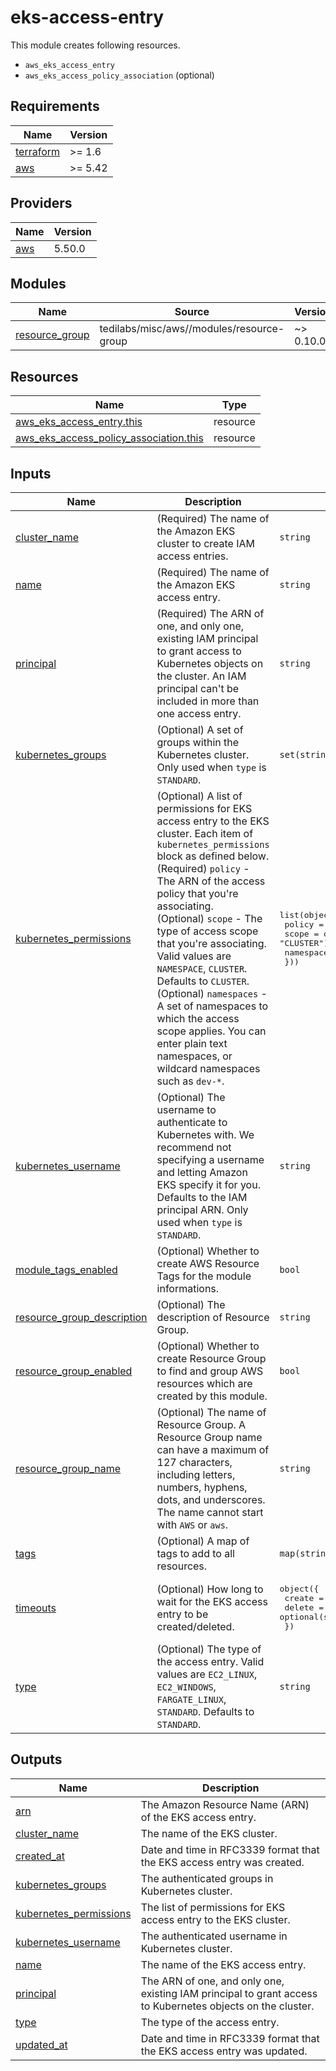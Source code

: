 # eks-access-entry

This module creates following resources.

- `aws_eks_access_entry`
- `aws_eks_access_policy_association` (optional)

<!-- BEGINNING OF PRE-COMMIT-TERRAFORM DOCS HOOK -->
## Requirements

| Name | Version |
|------|---------|
| <a name="requirement_terraform"></a> [terraform](#requirement\_terraform) | >= 1.6 |
| <a name="requirement_aws"></a> [aws](#requirement\_aws) | >= 5.42 |

## Providers

| Name | Version |
|------|---------|
| <a name="provider_aws"></a> [aws](#provider\_aws) | 5.50.0 |

## Modules

| Name | Source | Version |
|------|--------|---------|
| <a name="module_resource_group"></a> [resource\_group](#module\_resource\_group) | tedilabs/misc/aws//modules/resource-group | ~> 0.10.0 |

## Resources

| Name | Type |
|------|------|
| [aws_eks_access_entry.this](https://registry.terraform.io/providers/hashicorp/aws/latest/docs/resources/eks_access_entry) | resource |
| [aws_eks_access_policy_association.this](https://registry.terraform.io/providers/hashicorp/aws/latest/docs/resources/eks_access_policy_association) | resource |

## Inputs

| Name | Description | Type | Default | Required |
|------|-------------|------|---------|:--------:|
| <a name="input_cluster_name"></a> [cluster\_name](#input\_cluster\_name) | (Required) The name of the Amazon EKS cluster to create IAM access entries. | `string` | n/a | yes |
| <a name="input_name"></a> [name](#input\_name) | (Required) The name of the Amazon EKS access entry. | `string` | n/a | yes |
| <a name="input_principal"></a> [principal](#input\_principal) | (Required) The ARN of one, and only one, existing IAM principal to grant access to Kubernetes objects on the cluster. An IAM principal can't be included in more than one access entry. | `string` | n/a | yes |
| <a name="input_kubernetes_groups"></a> [kubernetes\_groups](#input\_kubernetes\_groups) | (Optional) A set of groups within the Kubernetes cluster. Only used when `type` is `STANDARD`. | `set(string)` | `[]` | no |
| <a name="input_kubernetes_permissions"></a> [kubernetes\_permissions](#input\_kubernetes\_permissions) | (Optional) A list of permissions for EKS access entry to the EKS cluster. Each item of `kubernetes_permissions` block as defined below.<br>    (Required) `policy` - The ARN of the access policy that you're associating.<br>    (Optional) `scope` - The type of access scope that you're associating. Valid values are `NAMESPACE`, `CLUSTER`. Defaults to `CLUSTER`.<br>    (Optional) `namespaces` - A set of namespaces to which the access scope applies. You can enter plain text namespaces, or wildcard namespaces such as `dev-*`. | <pre>list(object({<br>    policy     = string<br>    scope      = optional(string, "CLUSTER")<br>    namespaces = optional(set(string), [])<br>  }))</pre> | `[]` | no |
| <a name="input_kubernetes_username"></a> [kubernetes\_username](#input\_kubernetes\_username) | (Optional) The username to authenticate to Kubernetes with. We recommend not specifying a username and letting Amazon EKS specify it for you. Defaults to the IAM principal ARN. Only used when `type` is `STANDARD`. | `string` | `null` | no |
| <a name="input_module_tags_enabled"></a> [module\_tags\_enabled](#input\_module\_tags\_enabled) | (Optional) Whether to create AWS Resource Tags for the module informations. | `bool` | `true` | no |
| <a name="input_resource_group_description"></a> [resource\_group\_description](#input\_resource\_group\_description) | (Optional) The description of Resource Group. | `string` | `"Managed by Terraform."` | no |
| <a name="input_resource_group_enabled"></a> [resource\_group\_enabled](#input\_resource\_group\_enabled) | (Optional) Whether to create Resource Group to find and group AWS resources which are created by this module. | `bool` | `true` | no |
| <a name="input_resource_group_name"></a> [resource\_group\_name](#input\_resource\_group\_name) | (Optional) The name of Resource Group. A Resource Group name can have a maximum of 127 characters, including letters, numbers, hyphens, dots, and underscores. The name cannot start with `AWS` or `aws`. | `string` | `""` | no |
| <a name="input_tags"></a> [tags](#input\_tags) | (Optional) A map of tags to add to all resources. | `map(string)` | `{}` | no |
| <a name="input_timeouts"></a> [timeouts](#input\_timeouts) | (Optional) How long to wait for the EKS access entry to be created/deleted. | <pre>object({<br>    create = optional(string, "20m")<br>    delete = optional(string, "40m")<br>  })</pre> | `{}` | no |
| <a name="input_type"></a> [type](#input\_type) | (Optional) The type of the access entry. Valid values are `EC2_LINUX`, `EC2_WINDOWS`, `FARGATE_LINUX`, `STANDARD`. Defaults to `STANDARD`. | `string` | `"STANDARD"` | no |

## Outputs

| Name | Description |
|------|-------------|
| <a name="output_arn"></a> [arn](#output\_arn) | The Amazon Resource Name (ARN) of the EKS access entry. |
| <a name="output_cluster_name"></a> [cluster\_name](#output\_cluster\_name) | The name of the EKS cluster. |
| <a name="output_created_at"></a> [created\_at](#output\_created\_at) | Date and time in RFC3339 format that the EKS access entry was created. |
| <a name="output_kubernetes_groups"></a> [kubernetes\_groups](#output\_kubernetes\_groups) | The authenticated groups in Kubernetes cluster. |
| <a name="output_kubernetes_permissions"></a> [kubernetes\_permissions](#output\_kubernetes\_permissions) | The list of permissions for EKS access entry to the EKS cluster. |
| <a name="output_kubernetes_username"></a> [kubernetes\_username](#output\_kubernetes\_username) | The authenticated username in Kubernetes cluster. |
| <a name="output_name"></a> [name](#output\_name) | The name of the EKS access entry. |
| <a name="output_principal"></a> [principal](#output\_principal) | The ARN of one, and only one, existing IAM principal to grant access to Kubernetes objects on the cluster. |
| <a name="output_type"></a> [type](#output\_type) | The type of the access entry. |
| <a name="output_updated_at"></a> [updated\_at](#output\_updated\_at) | Date and time in RFC3339 format that the EKS access entry was updated. |
<!-- END OF PRE-COMMIT-TERRAFORM DOCS HOOK -->

